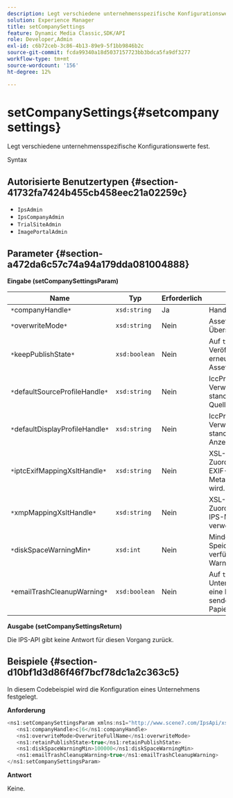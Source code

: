 ```yaml
---
description: Legt verschiedene unternehmensspezifische Konfigurationswerte fest.
solution: Experience Manager
title: setCompanySettings
feature: Dynamic Media Classic,SDK/API
role: Developer,Admin
exl-id: c6b72ceb-3c86-4b13-89e9-5f1bb9846b2c
source-git-commit: fcda99340a18d5037157723bb3bdca5fa9df3277
workflow-type: tm+mt
source-wordcount: '156'
ht-degree: 12%

---
```


# setCompanySettings{#setcompanysettings}

Legt verschiedene unternehmensspezifische Konfigurationswerte fest.

Syntax

## Autorisierte Benutzertypen {#section-41732fa7424b455cb458eec21a02259c}

* `IpsAdmin`
* `IpsCompanyAdmin`
* `TrialSiteAdmin`
* `ImagePortalAdmin`

## Parameter {#section-a472da6c57c74a94a179dda081004888}

**Eingabe (setCompanySettingsParam)**

| Name | Typ | Erforderlich | Beschreibung |
|---|---|---|---|
| `*`companyHandle`*` | `xsd:string` | Ja | Handle des Unternehmens. |
| `*`overwriteMode`*` | `xsd:string` | Nein | Asset-Überschreibungsmodus. |
| `*`keepPublishState`*` | `xsd:boolean` | Nein | Auf `true` setzen, um den Veröffentlichungsstatus beim erneuten Hochladen eines Assets beizubehalten. |
| `*`defaultSourceProfileHandle`*` | `xsd:string` | Nein | IccProfile-Asset zur Verwendung als standardmäßiges Quellfarbprofil. |
| `*`defaultDisplayProfileHandle`*` | `xsd:string` | Nein | IccProfile-Asset zur Verwendung als standardmäßiges Anzeigefarbprofil. |
| `*`iptcExifMappingXsltHandle`*` | `xsd:string` | Nein | XSL-Asset, das für die Zuordnung von IPTC- und EXIF-Metadaten zu IPS-Metadatenfeldern verwendet wird. |
| `*`xmpMappingXsltHandle`*` | `xsd:string` | Nein | XSL-Asset, das zum Zuordnen XMP Metadaten zu IPS-Metadatenfeldern verwendet wird. |
| `*`diskSpaceWarningMin`*` | `xsd:int` | Nein | Mindestens freier Speicherplatz (in KB), der verfügbar ist, bevor eine Warnmeldung gesendet wird. |
| `*`emailTrashCleanupWarning`*` | `xsd:boolean` | Nein | Auf `true` setzen, um Unternehmensadministratoren eine Benachrichtigung zu senden, wenn Assets aus dem Papierkorb geleert werden. |

**Ausgabe (setCompanySettingsReturn)**

Die IPS-API gibt keine Antwort für diesen Vorgang zurück.

## Beispiele {#section-d10bf1d3d86f46f7bcf78dc1a2c363c5}

In diesem Codebeispiel wird die Konfiguration eines Unternehmens festgelegt.

**Anforderung**

```java
<ns1:setCompanySettingsParam xmlns:ns1="http://www.scene7.com/IpsApi/xsd/2008-01-15">
   <ns1:companyHandle>c|6</ns1:companyHandle>
   <ns1:overwriteMode>OverwriteFullName</ns1:overwriteMode>
   <ns1:retainPublishState>true</ns1:retainPublishState>
   <ns1:diskSpaceWarningMin>100000</ns1:diskSpaceWarningMin>
   <ns1:emailTrashCleanupWarning>true</ns1:emailTrashCleanupWarning>
</ns1:setCompanySettingsParam>
```

**Antwort**

Keine.

